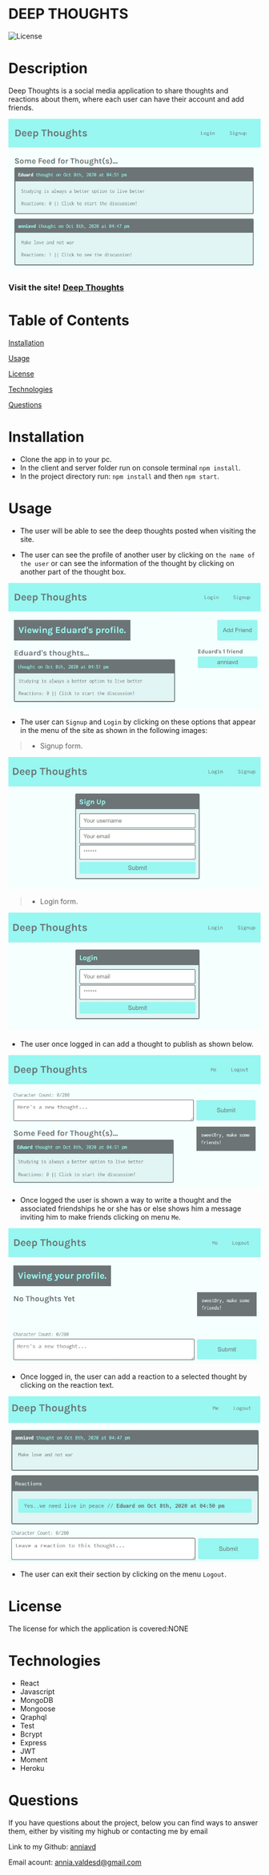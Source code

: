 # DEEP THOUGHTS
![License](https://img.shields.io/badge/License-NONE-grenn.svg)
  
# Description

Deep Thoughts is a social media application to share thoughts and reactions about them, where each user can have their account and add friends.

 ![home page](client/src/images/home-page.jpg)


### Visit the site! [Deep Thoughts](https://deepsthought.herokuapp.com/)



# Table of Contents

[Installation](#Installation)

[Usage](#Usage)

[License](#License)

[Technologies](#Technologies)

[Questions](#Questions)

# Installation
 - Clone the app in to your pc.
 - In the client and server folder run on console terminal  `npm install`.
- In the project directory run: `npm install` and then `npm start`.



# Usage
- The user will be able to see the deep thoughts posted when visiting the site.

- The user can see the profile of another user by clicking on `the name of the user` or can see the information of the thought by clicking on another part of the thought box.

![single post](client/src/images/single-post.jpg)


- The user can `Signup` and `Login`  by clicking on these options that appear in the menu of the site as shown in the following images:

> - Signup form.

 ![signup form for create account](client/src/images/signup.jpg)


> - Login form.

 ![ login form](client/src/images/login.jpg)


- The user once logged in can add a thought to publish as shown below.

 ![create a thought](client/src/images/homepage-login.jpg)


- Once logged  the user is shown a way to write a thought and the associated friendships he or she has or else shows him a message inviting him to make friends  clicking on menu `Me`.

 ![page ](client/src/images/me.jpg)


- Once logged in, the user can add a reaction to a selected thought by clicking on the reaction text.

 ![from for add reaction](client/src/images/add-reaction.jpg)

- The user can exit their section by clicking on the menu `Logout`.


# License
The license for which the application is covered:NONE 


# Technologies 
- React
- Javascript
- MongoDB
- Mongoose
- Qraphql
- Test
- Bcrypt
- Express
- JWT
- Moment
- Heroku



# Questions

  If you have questions about the project, below you can find ways to answer them, either by visiting my highub or contacting me by email
  
  Link to my Github: [anniavd](https://github.com/anniavd)

  
  Email acount: [annia.valdesd@gmail.com](mailto:annia.valdesd@gmail.com)
